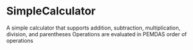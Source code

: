 # SimpleCalculator

A simple calculator that supports addition, subtraction, multiplication, division, and parentheses
Operations are evaluated in PEMDAS order of operations
